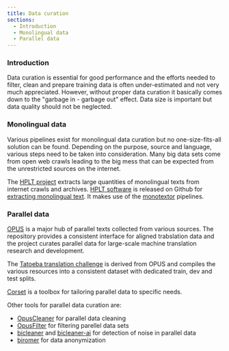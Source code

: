 ```yaml
---
title: Data curation
sections:
  - Introduction
  - Monolingual data
  - Parallel data
---
```


### Introduction

Data curation is essential for good performance and the efforts needed to filter, clean and prepare training data is often under-estimated and not very much appreciated. However, without proper data curation it basically comes down to the "garbage in - garbage out" effect. Data size is important but data quality should not be neglected.


### Monolingual data

Various pipelines exist for monolingual data curation but no one-size-fits-all solution can be found. Depending on the purpose, source and language, various steps need to be taken into consideration. Many big data sets come from open web crawls leading to the big mess that can be expected from the unrestricted sources on the internet.

The [HPLT project]() extracts large quantities of monolingual texts from internet crawls and archives. [HPLT software](https://github.com/hplt-project) is released on Github for [extracting monolingual text](https://github.com/hplt-project/monotextor-slurm). It makes use of the [monotextor](https://github.com/bitextor/monotextor) pipelines.


### Parallel data


[OPUS](https://github.com/Helsinki-NLP/OPUS) is a major hub of parallel texts collected from various sources. The repository provides a consistent interface for aligned trabslation data and the project curates parallel data for large-scale machine translation research and development.

The [Tatoeba translation challenge](https://github.com/Helsinki-NLP/Tatoeba-Challenge) is derived from OPUS and compiles the various resources into a consistent dataset with dedicated train, dev and test splits.

[Corset](https://corset.paracrawl.eu/) is a toolbox for tailoring parallel data to specific needs.


Other tools for parallel data curation are:

* [OpusCleaner](https://github.com/hplt-project/OpusCleaner) for parallel data cleaning
* [OpusFilter](https://github.com/Helsinki-NLP/OpusFilter) for filtering parellel data sets
* [bicleaner](https://github.com/bitextor/bicleaner) and [bicleaner-ai](https://github.com/bitextor/bicleaner-ai) for detection of noise in parallel data
* [biromer](https://github.com/bitextor/biroamer) for data anonymization